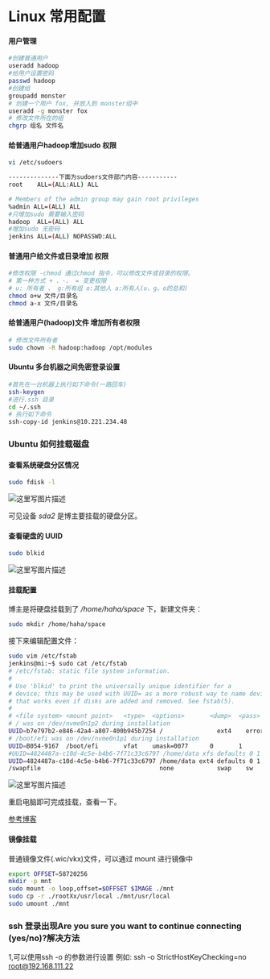 

# Linux 常用配置

#### 用户管理

```bash
#创建普通用户
useradd hadoop
#给用户设置密码
passwd hadoop
#创建组
groupadd monster
# 创建一个用户 fox, 并放入到 monster组中
useradd -g monster fox
# 修改文件所在的组
chgrp 组名 文件名
```

#### 给普通用户hadoop增加sudo 权限

```bash
vi /etc/sudoers

--------------下面为sudoers文件部门内容-----------
root	ALL=(ALL:ALL) ALL

# Members of the admin group may gain root privileges
%admin ALL=(ALL) ALL
#只增加sudo 需要输入密码
hadoop  ALL=(ALL) ALL
#增加sudo 无密码
jenkins ALL=(ALL) NOPASSWD:ALL
```

#### 普通用户给文件或目录增加 权限

```bash
#修改权限 -chmod 通过chmod 指令，可以修改文件或目录的权限。
# 第一种方式 + 、-、 = 变更权限
# u: 所有者 、 g:所有组 o:其他人 a:所有人(u、g、o的总和)
chmod o+w 文件/目录名
chmod a-x 文件/目录名
```



#### 给普通用户(hadoop)文件 增加所有者权限

```bash
# 修改文件所有者
sudo chown -R hadoop:hadoop /opt/modules
```

#### Ubuntu 多台机器之间免密登录设置

```bash
#首先在一台机器上执行如下命令(一路回车)
ssh-keygen
#进行.ssh 目录
cd ~/.ssh
# 执行如下命令
ssh-copy-id jenkins@10.221.234.48
```

### Ubuntu 如何挂载磁盘

#### 查看系统硬盘分区情况

```bash
sudo fdisk -l
```

![这里写图片描述](https://img-blog.csdn.net/20180729205827673?watermark/2/text/aHR0cHM6Ly9ibG9nLmNzZG4ubmV0L3dzaGl4aW5zaG91YWFh/font/5a6L5L2T/fontsize/400/fill/I0JBQkFCMA==/dissolve/70)

可见设备 *sda2* 是博主要挂载的硬盘分区。

#### 查看硬盘的 UUID

```bash
sudo blkid
```

![这里写图片描述](https://img-blog.csdn.net/20180729210314734?watermark/2/text/aHR0cHM6Ly9ibG9nLmNzZG4ubmV0L3dzaGl4aW5zaG91YWFh/font/5a6L5L2T/fontsize/400/fill/I0JBQkFCMA==/dissolve/70)

#### 挂载配置

博主是将硬盘挂载到了 */home/haha/space* 下，新建文件夹：

```bash
sudo mkdir /home/haha/space
```

接下来编辑配置文件：

```bash
sudo vim /etc/fstab
jenkins@mi:~$ sudo cat /etc/fstab
# /etc/fstab: static file system information.
#
# Use 'blkid' to print the universally unique identifier for a
# device; this may be used with UUID= as a more robust way to name devices
# that works even if disks are added and removed. See fstab(5).
#
# <file system> <mount point>   <type>  <options>       <dump>  <pass>
# / was on /dev/nvme0n1p2 during installation
UUID=b7e797b2-e846-42a4-a807-400b945b7254 /               ext4    errors=remount-ro 0       1
# /boot/efi was on /dev/nvme0n1p1 during installation
UUID=B054-9167  /boot/efi       vfat    umask=0077      0       1
#UUID=4824487a-c10d-4c5e-b4b6-7f71c33c6797 /home/data xfs defaults 0 1
UUID=4824487a-c10d-4c5e-b4b6-7f71c33c6797 /home/data ext4 defaults 0 1
/swapfile                                 none            swap    sw              0       0
```

![这里写图片描述](https://img-blog.csdn.net/20180729211004710?watermark/2/text/aHR0cHM6Ly9ibG9nLmNzZG4ubmV0L3dzaGl4aW5zaG91YWFh/font/5a6L5L2T/fontsize/400/fill/I0JBQkFCMA==/dissolve/70)

重启电脑即可完成挂载，查看一下。

[参考博客](https://blog.csdn.net/wshixinshouaaa/article/details/81275608)

#### 镜像挂载

普通镜像文件(.wic/vkx)文件，可以通过 mount 进行镜像中

```bash
export OFFSET=58720256
mkdir -p mnt
sudo mount -o loop,offset=$OFFSET $IMAGE ./mnt
sudo cp -r ./rootXx/usr/local ./mnt/usr/local
sudo umount ./mnt
```

### ssh 登录出现Are you sure you want to continue connecting (yes/no)?解决方法

1,可以使用ssh -o 的参数进行设置
例如: ssh -o StrictHostKeyChecking=no root@192.168.111.22
